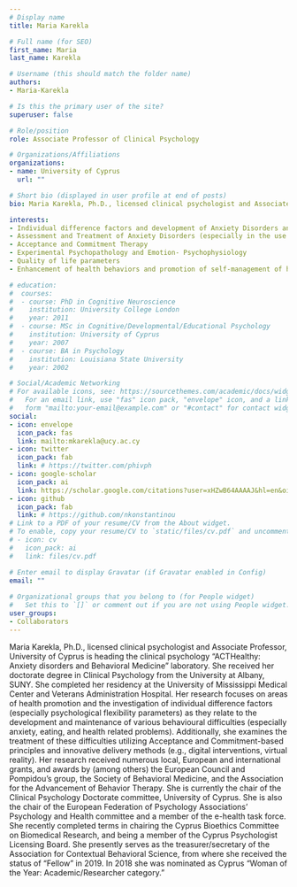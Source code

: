 ```yaml
---
# Display name
title: Maria Karekla

# Full name (for SEO)
first_name: Maria
last_name: Karekla

# Username (this should match the folder name)
authors:
- Maria-Karekla

# Is this the primary user of the site?
superuser: false

# Role/position
role: Associate Professor of Clinical Psychology

# Organizations/Affiliations
organizations:
- name: University of Cyprus
  url: ""

# Short bio (displayed in user profile at end of posts)
bio: Maria Karekla, Ph.D., licensed clinical psychologist and Associate Professor, University of Cyprus is heading the clinical psychology “ACTHealthy':' Anxiety disorders and Behavioral Medicine” laboratory. 

interests:
- Individual difference factors and development of Anxiety Disorders and Human Fear Acquisition
- Assessment and Treatment of Anxiety Disorders (especially in the use of innovative delivery methods, e.g. internet based interventions, use of VR technology)
- Acceptance and Commitment Therapy
- Experimental Psychopathology and Emotion- Psychophysiology
- Quality of life parameters
- Enhancement of health behaviors and promotion of self-management of health-related conditions (including addictive behaviors such as smoking)

# education:
#  courses:
#  - course: PhD in Cognitive Neuroscience
#    institution: University College London
#    year: 2011
#  - course: MSc in Cognitive/Developmental/Educational Psychology
#    institution: University of Cyprus
#    year: 2007
#  - course: BA in Psychology
#    institution: Louisiana State University
#    year: 2002

# Social/Academic Networking
# For available icons, see: https://sourcethemes.com/academic/docs/widgets/#icons
#   For an email link, use "fas" icon pack, "envelope" icon, and a link in the
#   form "mailto:your-email@example.com" or "#contact" for contact widget.
social:
- icon: envelope
  icon_pack: fas
  link: mailto:mkarekla@ucy.ac.cy
- icon: twitter
  icon_pack: fab
  link: # https://twitter.com/phivph
- icon: google-scholar
  icon_pack: ai
  link: https://scholar.google.com/citations?user=xHZwB64AAAAJ&hl=en&oi=ao
- icon: github
  icon_pack: fab
  link: # https://github.com/nkonstantinou
# Link to a PDF of your resume/CV from the About widget.
# To enable, copy your resume/CV to `static/files/cv.pdf` and uncomment the lines below.  
# - icon: cv
#   icon_pack: ai
#   link: files/cv.pdf

# Enter email to display Gravatar (if Gravatar enabled in Config)
email: ""
  
# Organizational groups that you belong to (for People widget)
#   Set this to `[]` or comment out if you are not using People widget.  
user_groups:
- Collaborators
---
```


Maria Karekla, Ph.D., licensed clinical psychologist and Associate Professor, University of Cyprus is heading the clinical psychology “ACTHealthy: Anxiety disorders and Behavioral Medicine” laboratory. She received her doctorate degree in Clinical Psychology from the University at Albany, SUNY. She completed her residency at the University of Mississippi Medical Center and Veterans Administration Hospital. Her research focuses on areas of health promotion and the investigation of individual difference factors (especially psychological flexibility parameters) as they relate to the development and maintenance of various behavioural difficulties (especially anxiety, eating, and health related problems). Additionally, she examines the treatment of these difficulties utilizing Acceptance and Commitment-based principles and innovative delivery methods (e.g., digital interventions, virtual reality). Her research received numerous local, European and international grants, and awards by (among others) the European Council and Pompidou’s group, the Society of Behavioral Medicine, and the Association for the Advancement of Behavior Therapy. She is currently the chair of the Clinical Psychology Doctorate committee, University of Cyprus. She is also the chair of the European Federation of Psychology Associations’ Psychology and Health committee and a member of the e-health task force. She recently completed terms in chairing the Cyprus Bioethics Committee on Biomedical Research, and being a member of the Cyprus Psychologist Licensing Board. She presently serves as the treasurer/secretary of the Association for Contextual Behavioral Science, from where she received the status of “Fellow” in 2019. In 2018 she was nominated as Cyprus “Woman of the Year: Academic/Researcher category.”